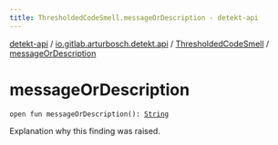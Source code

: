```yaml
---
title: ThresholdedCodeSmell.messageOrDescription - detekt-api
---
```


[detekt-api](../../index.html) / [io.gitlab.arturbosch.detekt.api](../index.html) / [ThresholdedCodeSmell](index.html) / [messageOrDescription](./message-or-description.html)

# messageOrDescription

`open fun messageOrDescription(): `[`String`](https://kotlinlang.org/api/latest/jvm/stdlib/kotlin/-string/index.html)

Explanation why this finding was raised.

